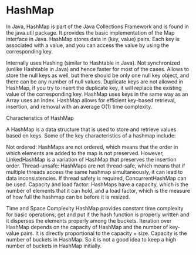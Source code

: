 # HashMap
In Java, HashMap is part of the Java Collections Framework and is found in the java.util package. 
It provides the basic implementation of the Map interface in Java. HashMap stores data in (key, value) pairs. Each key is associated with a value, and you can access the value by using the corresponding key.

Internally uses Hashing (similar to Hashtable in Java).
Not synchronized (unlike Hashtable in Java) and hence faster for most of the cases.
Allows to store the null keys as well, but there should be only one null key object, and there can be any number of null values.
Duplicate keys are not allowed in HashMap, if you try to insert the duplicate key, it will replace the existing value of the corresponding key. 
HashMap uses keys in the same way as an Array uses an index.
HashMap allows for efficient key-based retrieval, insertion, and removal with an average O(1) time complexity.

Characteristics of HashMap

A HashMap is a data structure that is used to store and retrieve values based on keys. Some of the key characteristics of a hashmap include:

Not ordered: HashMaps are not ordered, which means that the order in which elements are added to the map is not preserved. However, LinkedHashMap is a variation of HashMap that preserves the insertion order.
Thread-unsafe: HashMaps are not thread-safe, which means that if multiple threads access the same hashmap simultaneously, it can lead to data inconsistencies. If thread safety is required, ConcurrentHashMap can be used.
Capacity and load factor: HashMaps have a capacity, which is the number of elements that it can hold, and a load factor, which is the measure of how full the hashmap can be before it is resized.


Time and Space Complexity
HashMap provides constant time complexity for basic operations, get and put if the hash function is properly written and it disperses the elements properly among the buckets. Iteration over HashMap depends on the capacity of HashMap and the number of key-value pairs. It is directly proportional to the capacity + size. Capacity is the number of buckets in HashMap. So it is not a good idea to keep a high number of buckets in HashMap initially.
